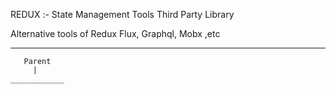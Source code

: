 REDUX :- State Management Tools
Third Party Library

Alternative tools of Redux
Flux, Graphql, Mobx ,etc 


______________

       Parent
         |
    ____________
